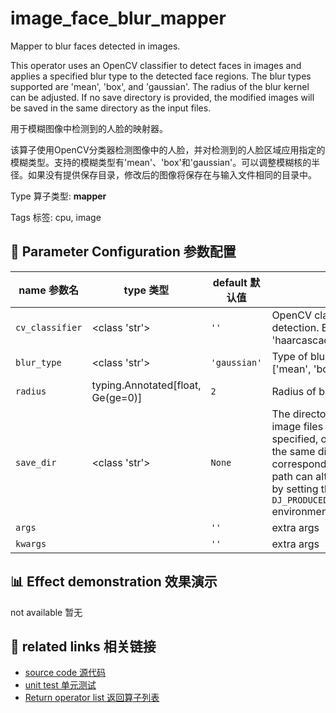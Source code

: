 # image_face_blur_mapper

Mapper to blur faces detected in images.

This operator uses an OpenCV classifier to detect faces in images and applies a specified blur type to the detected face regions. The blur types supported are 'mean', 'box', and 'gaussian'. The radius of the blur kernel can be adjusted. If no save directory is provided, the modified images will be saved in the same directory as the input files.

用于模糊图像中检测到的人脸的映射器。

该算子使用OpenCV分类器检测图像中的人脸，并对检测到的人脸区域应用指定的模糊类型。支持的模糊类型有'mean'、'box'和'gaussian'。可以调整模糊核的半径。如果没有提供保存目录，修改后的图像将保存在与输入文件相同的目录中。

Type 算子类型: **mapper**

Tags 标签: cpu, image

## 🔧 Parameter Configuration 参数配置
| name 参数名 | type 类型 | default 默认值 | desc 说明 |
|--------|------|--------|------|
| `cv_classifier` | <class 'str'> | `''` | OpenCV classifier path for face detection. By default, we will use 'haarcascade_frontalface_alt.xml'. |
| `blur_type` | <class 'str'> | `'gaussian'` | Type of blur kernel, including ['mean', 'box', 'gaussian']. |
| `radius` | typing.Annotated[float, Ge(ge=0)] | `2` | Radius of blur kernel. |
| `save_dir` | <class 'str'> | `None` | The directory where generated image files will be stored. If not specified, outputs will be saved in the same directory as their corresponding input files. This path can alternatively be defined by setting the `DJ_PRODUCED_DATA_DIR` environment variable. |
| `args` |  | `''` | extra args |
| `kwargs` |  | `''` | extra args |

## 📊 Effect demonstration 效果演示
not available 暂无

## 🔗 related links 相关链接
- [source code 源代码](../../../data_juicer/ops/mapper/image_face_blur_mapper.py)
- [unit test 单元测试](../../../tests/ops/mapper/test_image_face_blur_mapper.py)
- [Return operator list 返回算子列表](../../Operators.md)
